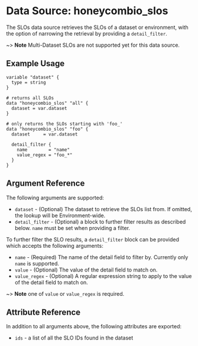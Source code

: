 # Data Source: honeycombio_slos
The SLOs data source retrieves the SLOs of a dataset or environment, with the option of narrowing the retrieval by providing a `detail_filter`.

~> **Note** Multi-Dataset SLOs are not supported yet for this data source.


## Example Usage

```hcl
variable "dataset" {
  type = string
}

# returns all SLOs
data "honeycombio_slos" "all" {
  dataset = var.dataset
}

# only returns the SLOs starting with 'foo_'
data "honeycombio_slos" "foo" {
  dataset     = var.dataset

  detail_filter {
    name        = "name"
    value_regex = "foo_*"
  }
}
```

## Argument Reference

The following arguments are supported:

* `dataset` - (Optional) The dataset to retrieve the SLOs list from. If omitted, the lookup will be Environment-wide.
* `detail_filter` - (Optional) a block to further filter results as described below. `name` must be set when providing a filter.

To further filter the SLO results, a `detail_filter` block can be provided which accepts the following arguments:

* `name` - (Required) The name of the detail field to filter by. Currently only `name` is supported.
* `value` - (Optional) The value of the detail field to match on.
* `value_regex` - (Optional) A regular expression string to apply to the value of the detail field to match on.

~> **Note** one of `value` or `value_regex` is required.

## Attribute Reference

In addition to all arguments above, the following attributes are exported:

* `ids` - a list of all the SLO IDs found in the dataset
